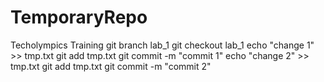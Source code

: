 # TemporaryRepo
Techolympics Training
 git branch lab_1
 git checkout lab_1
 echo "change 1" >> tmp.txt
 git add tmp.txt
 git commit -m "commit 1"
 echo "change 2" >> tmp.txt
 git add tmp.txt
 git commit -m "commit 2"
